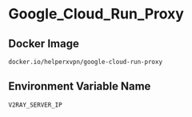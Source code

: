 # Google_Cloud_Run_Proxy

## Docker Image

```
docker.io/helperxvpn/google-cloud-run-proxy
```

## Environment Variable Name

```
V2RAY_SERVER_IP
```
